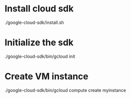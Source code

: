 # Install cloud sdk

./google-cloud-sdk/install.sh

# Initialize the sdk

./google-cloud-sdk/bin/gcloud init

# Create VM instance

./google-cloud-sdk/bin/gcloud compute create myinstance


